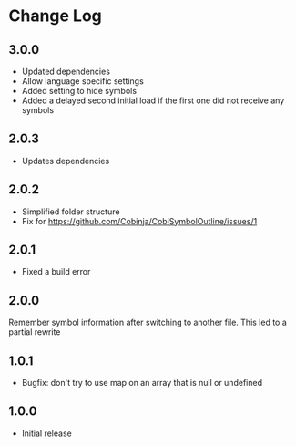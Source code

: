 # Change Log

## 3.0.0

- Updated dependencies
- Allow language specific settings
- Added setting to hide symbols
- Added a delayed second initial load if the first one did not receive any symbols

## 2.0.3

- Updates dependencies

## 2.0.2

- Simplified folder structure
- Fix for https://github.com/Cobinja/CobiSymbolOutline/issues/1

## 2.0.1

- Fixed a build error

## 2.0.0

Remember symbol information after switching to another file.
This led to a partial rewrite

## 1.0.1

- Bugfix: don't try to use map on an array that is null or undefined

## 1.0.0

- Initial release

